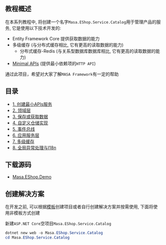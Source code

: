 ## 教程概述

在本系列教程中, 将创建一个名字`Masa.EShop.Service.Catalog`用于管理产品的服务, 它是使用以下技术开发的:

* Entity Framework Core 提供获取数据的能力
* 多级缓存 (与分布式缓存相比, 它有更高的读取数据的能力)
  * 分布式缓存-Redis (与关系型数据库数据库相比, 它有更高的读取数据的能力)
* [Minimal APIs](/framework/building-blocks/minimal-apis) (提供最小依赖项的`HTTP API`)

通过此项目，希望对大家了解`MASA Framework`有一定的帮助

## 目录

* [1. 创建最小APIs服务](/framework/getting-started/web-project/mf-part-1)
* [2. 领域层](/framework/getting-started/web-project/mf-part-2)
* [3. 保存或获取数据](/framework/getting-started/web-project/mf-part-3)
* [4. 自定义仓储实现](/framework/getting-started/web-project/mf-part-4)
* [5. 事件总线](/framework/getting-started/web-project/mf-part-5)
* [6. 应用服务层](/framework/getting-started/web-project/mf-part-6)
* [7. 多级缓存](/framework/getting-started/web-project/mf-part-7)
* [8. 全局异常处理与I18n](/framework/getting-started/web-project/mf-part-8)

## 下载源码

* [Masa.EShop.Demo](https://github.com/zhenlei520/Masa.EShop.Demo)

## 创建解决方案

在开发之前, 可以根据[模板](#)创建项目或者自行创建解决方案并按需使用, 下面将使用非模板方式创建

新建`ASP.NET Core`空项目`Masa.EShop.Service.Catalog`

```powershell
dotnet new web -o Masa.EShop.Service.Catalog
cd Masa.EShop.Service.Catalog
```